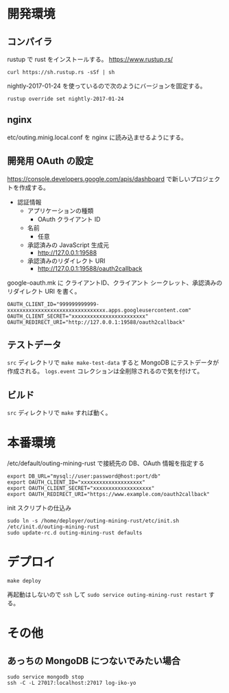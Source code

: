 # 開発環境

## コンパイラ

rustup で rust をインストールする。
https://www.rustup.rs/

```
curl https://sh.rustup.rs -sSf | sh
```

nightly-2017-01-24 を使っているので次のようにバージョンを固定する。

```
rustup override set nightly-2017-01-24
```

## nginx

etc/outing.minig.local.conf を nginx に読み込ませるようにする。


## 開発用 OAuth の設定

https://console.developers.google.com/apis/dashboard で新しいプロジェクトを作成する。

* 認証情報
  * アプリケーションの種類
    * OAuth クライアント ID
  * 名前
    * 任意
  * 承認済みの JavaScript 生成元
    * http://127.0.0.1:19588
  * 承認済みのリダイレクト URI
    * http://127.0.0.1:19588/oauth2callback

google-oauth.mk に クライアントID、クライアント シークレット、承認済みのリダイレクト URI を書く。

```
OAUTH_CLIENT_ID="999999999999-xxxxxxxxxxxxxxxxxxxxxxxxxxxxxxxx.apps.googleusercontent.com"
OAUTH_CLIENT_SECRET="xxxxxxxxxxxxxxxxxxxxxxxx"
OAUTH_REDIRECT_URI="http://127.0.0.1:19588/oauth2callback"
```

## テストデータ

`src` ディレクトリで `make make-test-data` すると MongoDB にテストデータが作成される。
`logs.event` コレクションは全削除されるので気を付けて。

## ビルド

`src` ディレクトリで `make` すれば動く。


# 本番環境

/etc/default/outing-mining-rust
で接続先の DB、OAuth 情報を指定する

```
export DB_URL="mysql://user:password@host:port/db"
export OAUTH_CLIENT_ID="xxxxxxxxxxxxxxxxxxxx"
export OAUTH_CLIENT_SECRET="xxxxxxxxxxxxxxxxxxx"
export OAUTH_REDIRECT_URI="https://www.example.com/oauth2callback"
```

init スクリプトの仕込み

```
sudo ln -s /home/deployer/outing-mining-rust/etc/init.sh /etc/init.d/outing-mining-rust
sudo update-rc.d outing-mining-rust defaults
```

# デプロイ

```
make deploy
```

再起動はしないので `ssh` して `sudo service outing-mining-rust restart` する。


# その他

## あっちの MongoDB につないでみたい場合

```
sudo service mongodb stop
ssh -C -L 27017:localhost:27017 log-iko-yo
```
